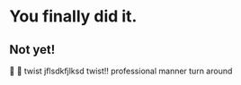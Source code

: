 # You finally did it.
## Not yet!
:bug:
🥇
twist
jflsdkfjlksd
twist!!
professional
manner
turn around
